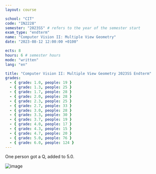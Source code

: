 ```yaml
---
layout: course

school: "CIT"
code: "IN2228"
semester: "2023SS" # refers to the year of the semester start
exam_type: "endterm"
name: "Computer Vision II: Multiple View Geometry"
date: "2023-08-12 12:00:00 +0100"

ects: 8
hours: 6 # semester hours
mode: "written"
lang: "en"

title: "Computer Vision II: Multiple View Geometry 2023SS Endterm"
grades:
  - { grade: 1.0, people: 19 }
  - { grade: 1.3, people: 25 }
  - { grade: 1.7, people: 28 }
  - { grade: 2.0, people: 28 }
  - { grade: 2.3, people: 25 }
  - { grade: 2.7, people: 33 }
  - { grade: 3.0, people: 28 }
  - { grade: 3.3, people: 30 }
  - { grade: 3.7, people: 19 }
  - { grade: 4.0, people: 17 }
  - { grade: 4.3, people: 15 }
  - { grade: 4.7, people: 20 }
  - { grade: 5.0, people: 76 }
  - { grade: 6.0, people: 124 }
---
```


One person got a Q, added to 5.0.

![image](https://github.com/mcmikecreations/tum_info/assets/17436789/eda25db9-97ac-4acb-ae85-e564ecee0c54)
